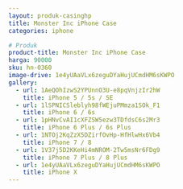 ```yaml
---
layout: produk-casinghp
title: Monster Inc iPhone Case
categories: iphone

# Produk
product-title: Monster Inc iPhone Case
harga: 90000
sku: hn-0360
image-drive: 1e4yUAaVLx6zeguDYaHujUCmdHM6sKWPO
gallery:
  - url: 1AeQOhIzwS2YPUnnO3U-e8pqVnjzIr2hW
    title: iPhone 5 / 5s / SE
  - url: 1lSPNICSleblyh98fWEjuPMmza1SOk_F1
    title: iPhone 6 / 6s
  - url: 1pHNvCvAI1cXFZSW5ezw3TDfdsC6s2Mr3
    title: iPhone 6 Plus / 6s Plus
  - url: 1NTOj2KqZzX5DZirfOvHp-HfHlwHx6Vb4
    title: iPhone 7 / 8
  - url: 1V37j5D2KKeHi4mNROM-2Tw5msNr6FDg9
    title: iPhone 7 Plus / 8 Plus
  - url: 1e4yUAaVLx6zeguDYaHujUCmdHM6sKWPO
    title: iPhone X
---
```


